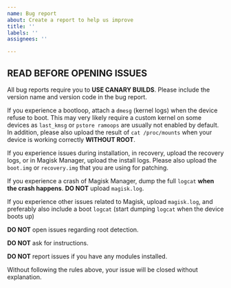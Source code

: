 ```yaml
---
name: Bug report
about: Create a report to help us improve
title: ''
labels: ''
assignees: ''

---
```


## READ BEFORE OPENING ISSUES

All bug reports require you to **USE CANARY BUILDS**. Please include the version name and version code in the bug report.

If you experience a bootloop, attach a `dmesg` (kernel logs) when the device refuse to boot. This may very likely require a custom kernel on some devices as `last_kmsg` or `pstore ramoops` are usually not enabled by default. In addition, please also upload the result of `cat /proc/mounts` when your device is working correctly **WITHOUT ROOT**.

If you experience issues during installation, in recovery, upload the recovery logs, or in Magisk Manager, upload the install logs. Please also upload the `boot.img` or `recovery.img` that you are using for patching.

If you experience a crash of Magisk Manager, dump the full `logcat` **when the crash happens**. **DO NOT** upload `magisk.log`.

If you experience other issues related to Magisk, upload `magisk.log`, and preferably also include a boot `logcat` (start dumping `logcat` when the device boots up)

**DO NOT** open issues regarding root detection.

**DO NOT** ask for instructions.

**DO NOT** report issues if you have any modules installed.

Without following the rules above, your issue will be closed without explanation.
